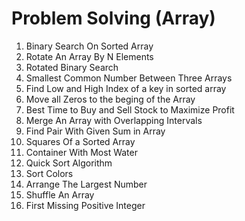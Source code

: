 <h1>
  Problem Solving (Array)
</h1>

<ol>
  <li>  Binary Search On Sorted Array  </li>
  <li>  Rotate An Array By N Elements  </li>
  <li>  Rotated Binary Search  </li>
  <li>  Smallest Common Number Between Three Arrays  </li>
  <li>  Find Low and High Index of a key in sorted array  </li>
  <li>  Move all Zeros to the beging of the Array </li>
  <li>  Best Time to Buy and Sell Stock to Maximize Profit</li>
  <li>  Merge An Array with Overlapping Intervals </li>
  <li>  Find Pair With Given Sum in Array </li>
  <li>  Squares Of a Sorted Array </li>
  <li>  Container With Most Water </li>
  <li>  Quick Sort Algorithm </li>
  <li>  Sort Colors </li>
  <li>  Arrange The Largest Number  </li>
  <li>  Shuffle An Array  </li>
  <li>  First Missing Positive Integer  </li>
</ol>
